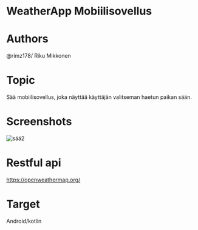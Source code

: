 # WeatherApp Mobiilisovellus

# Authors
@rimz178/ Riku Mikkonen

# Topic
 Sää mobiilisovellus, joka näyttää käyttäjän valitseman haetun paikan sään.
 
 # Screenshots
 
![sää2](https://user-images.githubusercontent.com/62377839/191924081-e80cda19-2173-42e7-9e26-ab9c09d6890f.png)

 
 # Restful api
 https://openweathermap.org/
 
 
 # Target 
 Android/kotlin

